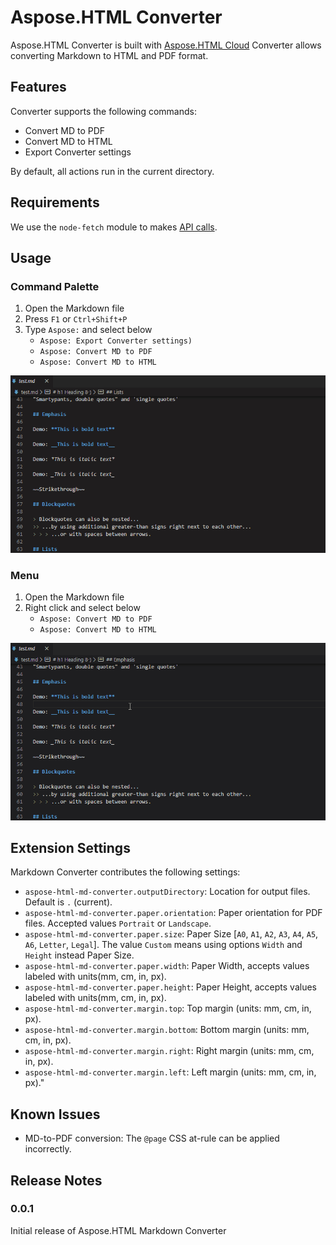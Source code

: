 # Aspose.HTML Converter

Aspose.HTML Converter is built with [Aspose.HTML Cloud](https://products.aspose.cloud/html/family)
Converter allows converting Markdown to HTML and PDF format.

## Features

Converter supports the following commands:

* Convert MD to PDF
* Convert MD to HTML
* Export Converter settings

By default, all actions run in the current directory.

## Requirements

We use the `node-fetch` module to makes [API calls](https://docs.aspose.cloud/display/htmlcloud/).

## Usage

### Command Palette

1. Open the Markdown file
1. Press `F1` or `Ctrl+Shift+P`
1. Type `Aspose:` and select below
   * `Aspose: Export Converter settings)`
   * `Aspose: Convert MD to PDF`
   * `Aspose: Convert MD to HTML`

![usage1](images/usage1.gif)

### Menu

1. Open the Markdown file
1. Right click and select below
   * `Aspose: Convert MD to PDF`
   * `Aspose: Convert MD to HTML`

![usage2](images/usage2.gif)

## Extension Settings

Markdown Converter contributes the following settings:

* `aspose-html-md-converter.outputDirectory`: Location for output files. Default is `.` (current).
* `aspose-html-md-converter.paper.orientation`: Paper orientation for PDF files. Accepted values `Portrait` or `Landscape`.
* `aspose-html-md-converter.paper.size`: Paper Size [`A0`, `A1`, `A2`, `A3`, `A4`, `A5`, `A6`, `Letter`, `Legal`]. The value `Custom` means using options `Width` and `Height` instead Paper Size.
* `aspose-html-md-converter.paper.width`: Paper Width, accepts values labeled with units(mm, cm, in, px).
* `aspose-html-md-converter.paper.height`: Paper Height, accepts values labeled with units(mm, cm, in, px).
* `aspose-html-md-converter.margin.top`: Top margin (units: mm, cm, in, px).
* `aspose-html-md-converter.margin.bottom`: Bottom margin (units: mm, cm, in, px).
* `aspose-html-md-converter.margin.right`: Right margin (units: mm, cm, in, px).
* `aspose-html-md-converter.margin.left`: Left margin (units: mm, cm, in, px)."

## Known Issues

* MD-to-PDF conversion: The `@page` CSS at-rule can be applied incorrectly.

## Release Notes

### 0.0.1

Initial release of Aspose.HTML Markdown Converter
